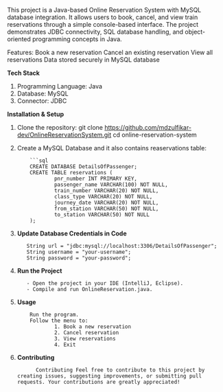 This project is a Java-based Online Reservation System with MySQL database integration.
It allows users to book, cancel, and view train reservations through a simple console-based interface.
The project demonstrates JDBC connectivity, SQL database handling, and object-oriented programming concepts in Java.

Features:
Book a new reservation
Cancel an existing reservation
View all reservations
Data stored securely in MySQL database

**Tech Stack**
1. Programming Language: Java
2. Database: MySQL
3. Connector: JDBC


**Installation & Setup**
1. Clone the repository:
           git clone https://github.com/mdzulfikar-dev/OnlineReservationSystem.git
           cd online-reservation-system
2. Create a MySQL Database and it also contains reaservations table:

           ```sql
           CREATE DATABASE DetailsOfPassenger;
           CREATE TABLE reservations (
                   pnr_number INT PRIMARY KEY,
                   passenger_name VARCHAR(100) NOT NULL,
                   train_number VARCHAR(20) NOT NULL,
                   class_type VARCHAR(20) NOT NULL,
                   journey_date VARCHAR(20) NOT NULL,
                   from_station VARCHAR(50) NOT NULL,
                   to_station VARCHAR(50) NOT NULL
           );
           
3. **Update Database Credentials in Code**

          String url = "jdbc:mysql://localhost:3306/DetailsOfPassenger";
          String username = "your-username";
          String password = "your-password";  
        
4. **Run the Project**

          - Open the project in your IDE (IntelliJ, Eclipse).  
          - Compile and run OnlineReservation.java.
5. **Usage**

           Run the program.
           Follow the menu to:
                   1. Book a new reservation
                   2. Cancel reservation
                   3. View reservations
                   4. Exit
   
7. **Contributing**

             Contributing Feel free to contribute to this project by creating issues, suggesting improvements, or submitting pull requests. Your contributions are greatly appreciated! 
        


   
   
   
           

     
          


              
                                                                                           
